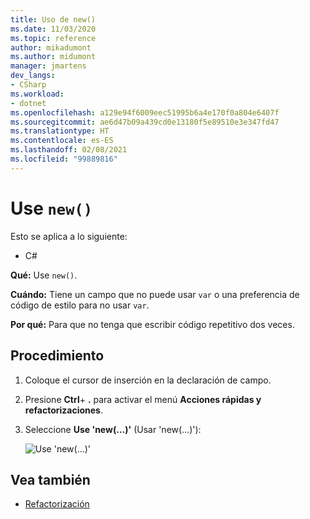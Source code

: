 ```yaml
---
title: Uso de new()
ms.date: 11/03/2020
ms.topic: reference
author: mikadumont
ms.author: midumont
manager: jmartens
dev_langs:
- CSharp
ms.workload:
- dotnet
ms.openlocfilehash: a129e94f6009eec51995b6a4e170f0a804e6407f
ms.sourcegitcommit: ae6d47b09a439cd0e13180f5e89510e3e347fd47
ms.translationtype: HT
ms.contentlocale: es-ES
ms.lasthandoff: 02/08/2021
ms.locfileid: "99889816"
---
```

# <a name="use-new"></a>Use `new()`

Esto se aplica a lo siguiente:

- C#

**Qué:** Use `new()`.

**Cuándo:** Tiene un campo que no puede usar `var` o una preferencia de código de estilo para no usar `var`.

**Por qué:** Para que no tenga que escribir código repetitivo dos veces.

## <a name="how-to"></a>Procedimiento

1. Coloque el cursor de inserción en la declaración de campo.

2. Presione **Ctrl**+ **.** para activar el menú **Acciones rápidas y refactorizaciones**.

3. Seleccione **Use 'new(…)'** (Usar 'new(…)'):

    ![Use 'new(…)'](media/use-new.png)

## <a name="see-also"></a>Vea también

- [Refactorización](../refactoring-in-visual-studio.md)
